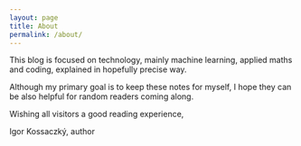 ```yaml
---
layout: page
title: About
permalink: /about/
---
```


This blog is focused on technology, mainly machine learning, applied maths and coding, explained in hopefully precise way.

Although my primary goal is to keep these notes for myself, I hope they can be also helpful for random readers coming along. 

Wishing all visitors a good reading experience,

Igor Kossaczký, author
